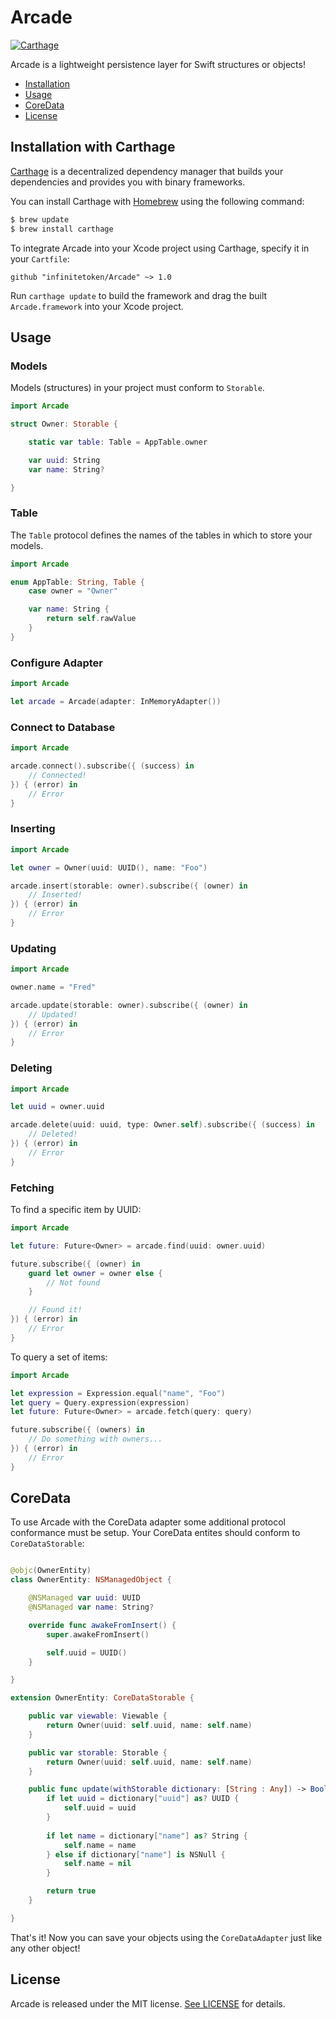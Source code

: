 # Arcade

[![Carthage](https://img.shields.io/badge/Carthage-compatible-brightgreen.svg?style=flat)](https://github.com/Carthage/Carthage)

Arcade is a lightweight persistence layer for Swift structures or objects!

- [Installation](#installation)
- [Usage](#usage)
- [CoreData](#coredata)
- [License](#license)

## Installation with Carthage

[Carthage](https://github.com/Carthage/Carthage) is a decentralized dependency manager that builds your dependencies and provides you with binary frameworks.

You can install Carthage with [Homebrew](http://brew.sh/) using the following command:

```bash
$ brew update
$ brew install carthage
```

To integrate Arcade into your Xcode project using Carthage, specify it in your `Cartfile`:

```ogdl
github "infinitetoken/Arcade" ~> 1.0
```

Run `carthage update` to build the framework and drag the built `Arcade.framework` into your Xcode project.

## Usage

### Models

Models (structures) in your project must conform to `Storable`.

```swift
import Arcade

struct Owner: Storable {

    static var table: Table = AppTable.owner

    var uuid: String
    var name: String?

}
```

### Table

The `Table` protocol defines the names of the tables in which to store your models.

```swift
import Arcade

enum AppTable: String, Table {
    case owner = "Owner"

    var name: String {
        return self.rawValue
    }
}
```

### Configure Adapter

```swift
import Arcade

let arcade = Arcade(adapter: InMemoryAdapter())
```

### Connect to Database

```swift
import Arcade

arcade.connect().subscribe({ (success) in
    // Connected!
}) { (error) in
    // Error
}
```

### Inserting

```swift
import Arcade

let owner = Owner(uuid: UUID(), name: "Foo")

arcade.insert(storable: owner).subscribe({ (owner) in
    // Inserted!
}) { (error) in
    // Error
}
```

### Updating

```swift
import Arcade

owner.name = "Fred"

arcade.update(storable: owner).subscribe({ (owner) in
    // Updated!
}) { (error) in
    // Error
}
```

### Deleting

```swift
import Arcade

let uuid = owner.uuid

arcade.delete(uuid: uuid, type: Owner.self).subscribe({ (success) in
    // Deleted!
}) { (error) in
    // Error
}
```

### Fetching

To find a specific item by UUID:

```swift
import Arcade

let future: Future<Owner> = arcade.find(uuid: owner.uuid)

future.subscribe({ (owner) in
    guard let owner = owner else {
        // Not found
    }

    // Found it!
}) { (error) in
    // Error
}
```

To query a set of items:

```swift
import Arcade

let expression = Expression.equal("name", "Foo")
let query = Query.expression(expression)
let future: Future<Owner> = arcade.fetch(query: query)

future.subscribe({ (owners) in
    // Do something with owners...
}) { (error) in
    // Error
}
```

## CoreData

To use Arcade with the CoreData adapter some additional protocol conformance must be setup. Your
CoreData entites should conform to `CoreDataStorable`:

```swift

@objc(OwnerEntity)
class OwnerEntity: NSManagedObject {

    @NSManaged var uuid: UUID
    @NSManaged var name: String?

    override func awakeFromInsert() {
        super.awakeFromInsert()

        self.uuid = UUID()
    }

}

extension OwnerEntity: CoreDataStorable {

    public var viewable: Viewable {
        return Owner(uuid: self.uuid, name: self.name)
    }

    public var storable: Storable {
        return Owner(uuid: self.uuid, name: self.name)
    }

    public func update(withStorable dictionary: [String : Any]) -> Bool {
        if let uuid = dictionary["uuid"] as? UUID {
            self.uuid = uuid
        }
    
        if let name = dictionary["name"] as? String {
            self.name = name
        } else if dictionary["name"] is NSNull {
            self.name = nil
        }

        return true
    }

}
```

That's it! Now you can save your objects using the `CoreDataAdapter` just like any other object!

## License

Arcade is released under the MIT license. [See LICENSE](https://github.com/infinitetoken/Arcade/blob/master/LICENSE) for details.
